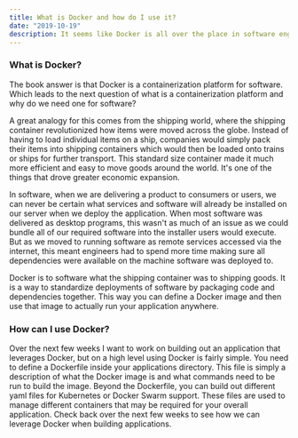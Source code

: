 ```yaml
---
title: What is Docker and how do I use it?
date: "2019-10-19"
description: It seems like Docker is all over the place in software engineering job postings. As I've been working to grow my skillset I wanted to dive in and explore what Docker is and how to use it.
---
```

### What is Docker?
The book answer is that Docker is a containerization platform for software. Which leads to the next question of what is a containerization platform and why do we need one for software?

A great analogy for this comes from the shipping world, where the shipping container revolutionized how items were moved across the globe. Instead of having to load individual items on a ship, companies would simply pack their items into shipping containers which would then be loaded onto trains or ships for further transport. This standard size container made it much more efficient and easy to move goods around the world. It's one of the things that drove greater economic expansion.

In software, when we are delivering a product to consumers or users, we can never be certain what services and software will already be installed on our server when we deploy the application. When most software was delivered as desktop programs, this wasn't as much of an issue as we could bundle all of our required software into the installer users would execute. But as we moved to running software as remote services accessed via the internet, this meant engineers had to spend more time making sure all dependencies were available on the machine software was deployed to.

Docker is to software what the shipping container was to shipping goods. It is a way to standardize deployments of software by packaging code and dependencies together. This way you can define a Docker image and then use that image to actually run your application anywhere.

### How can I use Docker?
Over the next few weeks I want to work on building out an application that leverages Docker, but on a high level using Docker is fairly simple. You need to define a Dockerfile inside your applications directory. This file is simply a description of what the Docker image is and what commands need to be run to build the image. Beyond the Dockerfile, you can build out different yaml files for Kubernetes or Docker Swarm support. These files are used to manage different containers that may be required for your overall application. Check back over the next few weeks to see how we can leverage Docker when building applications.